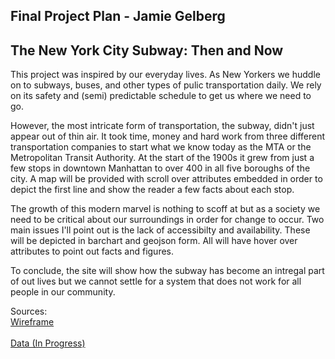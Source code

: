 ## Final Project Plan - Jamie Gelberg

## The New York City Subway: Then and Now


This project was inspired by our everyday lives. As New Yorkers we huddle on to subways, buses, and other types of pulic transportation daily. We rely on its safety and (semi) predictable schedule to get us where we need to go.

However, the most intricate form of transportation, the subway, didn't just appear out of thin air. It took time, money and hard work from three different transportation companies to start what we know today as the MTA or the Metropolitan Transit Authority.  At the start of the 1900s it grew from just a few stops in downtown Manhattan to over 400 in all five boroughs of the city. A map will be provided with scroll over attributes embedded in order to depict the first line and show the reader a few facts about each stop.

The growth of this modern marvel is nothing to scoff at but as a society we need to be critical about our surroundings in order for change to occur. Two main issues I'll point out is the lack of accessibilty and availability. These will be depicted in barchart and geojson form. All will have hover over attributes to point out facts and figures. 

To conclude, the site will show how the subway has become an intregal part of out lives but we cannot settle for a system that does not work for all people in our community. 

Sources:
<br>[Wireframe](https://lucid.app/lucidchart/9b935bec-c437-4f3b-acbd-3dd3824844fc/edit?view_items=.~XuZe4W.esl&invitationId=inv_df5b94f9-de73-4ad1-b21e-9e554da3b290)</br>
<br>[Data (In Progress)](https://drive.google.com/file/d/1FM7bKnxkJNT740EUclzPDCOFYJWlB9SA/view?usp=sharing)</br>
